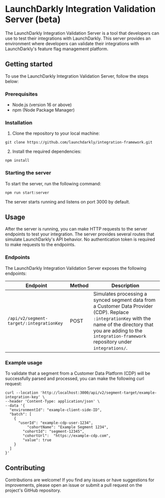 # LaunchDarkly Integration Validation Server (beta)

The LaunchDarkly Integration Validation Server is a tool that developers can use to test their integrations with LaunchDarkly. This server provides an environment where developers can validate their integrations with LaunchDarkly's feature flag management platform.

## Getting started

To use the LaunchDarkly Integration Validation Server, follow the steps below:

### Prerequisites

- Node.js (version 16 or above)
- npm (Node Package Manager)

### Installation

1. Clone the repository to your local machine:

```shell
git clone https://github.com/launchdarkly/integration-framework.git
```

2. Install the required dependencies:

```shell
npm install
```

### Starting the server

To start the server, run the following command:

```shell
npm run start:server
```

The server starts running and listens on port 3000 by default.

## Usage

After the server is running, you can make HTTP requests to the server endpoints to test your integration. The server provides several routes that simulate LaunchDarkly's API behavior. No authentication token is required to make requests to the endpoints.

### Endpoints
The LaunchDarkly Integration Validation Server exposes the following endpoints:

| Endpoint           | Method | Description                                   |
|--------------------|--------|-----------------------------------------------|
| `/api/v2/segment-target/:integrationKey`                | POST    | Simulates processing a synced segment data from a Customer Data Provider (CDP). Replace `:integrationKey` with the name of the directory that you are adding to the `integration-framework` repository under `integrations/`. |

### Example usage

To validate that a segment from a Customer Data Platform (CDP) will be successfully parsed and processed, you can make the following curl request:

```shell
curl --location 'http://localhost:3000/api/v2/segment-target/example-integration-key' \
--header 'Content-Type: application/json' \
--data '{
  "environmentId": "example-client-side-ID",
  "batch": [
    {
      "userId": "example-cdp-user-1234",
		  "cohortName": "Example Segment 1234",
    	"cohortId": "segment-12345",
    	"cohortUrl":  "https://example-cdp.com",
    	"value": true
    }
  ]
}'
```

## Contributing
Contributions are welcome! If you find any issues or have suggestions for improvements, please open an issue or submit a pull request on the project's GitHub repository.

